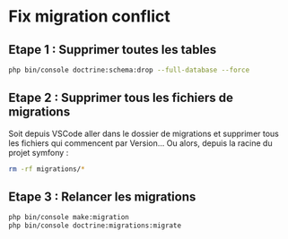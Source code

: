# Fix migration conflict

## Etape 1 : Supprimer toutes les tables

```bash
php bin/console doctrine:schema:drop --full-database --force
```

## Etape 2 : Supprimer tous les fichiers de migrations

Soit depuis VSCode aller dans le dossier de migrations et supprimer tous les fichiers qui commencent par Version...
Ou alors, depuis la racine du projet symfony :

```bash
rm -rf migrations/*
```

## Etape 3 : Relancer les migrations

```bash
php bin/console make:migration
php bin/console doctrine:migrations:migrate
```
